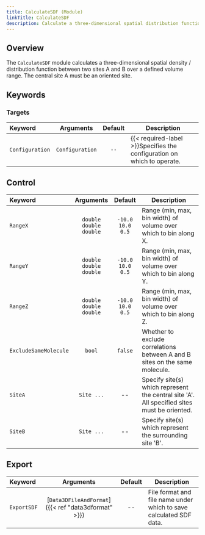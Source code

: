 ```yaml
---
title: CalculateSDF (Module)
linkTitle: CalculateSDF
description: Calculate a three-dimensional spatial distribution function
---
```


## Overview

The `CalculateSDF` module calculates a three-dimensional spatial density / distribution function between two sites A and B over a defined volume range. The central site A must be an oriented site.

## Keywords

### Targets

|Keyword|Arguments|Default|Description|
|:------|:--:|:-----:|-----------|
|`Configuration`|`Configuration`|`--`|{{< required-label >}}Specifies the configuration on which to operate.|

## Control

|Keyword|Arguments|Default|Description|
|:------|:--:|:-----:|-----------|
|`RangeX`|`double`<br/>`double`<br/>`double`|`-10.0`<br/>`10.0`<br/>`0.5`|Range (min, max, bin width) of volume over which to bin along X.|
|`RangeY`|`double`<br/>`double`<br/>`double`|`-10.0`<br/>`10.0`<br/>`0.5`|Range (min, max, bin width) of volume over which to bin along Y.|
|`RangeZ`|`double`<br/>`double`<br/>`double`|`-10.0`<br/>`10.0`<br/>`0.5`|Range (min, max, bin width) of volume over which to bin along Z.|
|`ExcludeSameMolecule`|`bool`|`false`|Whether to exclude correlations between A and B sites on the same molecule.|
|`SiteA`|`Site ...`|--|Specify site(s) which represent the central site 'A'. All specified sites must be oriented.|
|`SiteB`|`Site ...`|--|Specify site(s) which represent the surrounding site 'B'.|

## Export

|Keyword|Arguments|Default|Description|
|:------|:--:|:-----:|-----------|
|`ExportSDF`|[`Data3DFileAndFormat`]({{< ref "data3dformat" >}})|--|File format and file name under which to save calculated SDF data.|
